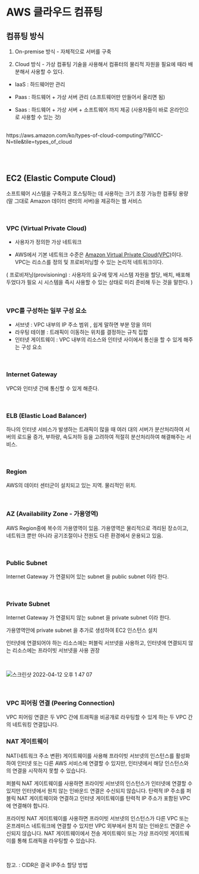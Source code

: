 # AWS 클라우드 컴퓨팅

## 컴퓨팅 방식
1. On-premise 방식 - 자체적으로 서버를 구축 

2. Cloud 방식 - 가상 컴퓨팅 기술을 사용해서 컴퓨터의  물리적 자원을 필요에 때라 배분해서 사용할 수 있다.

  - IaaS : 하드웨어만 관리

  - Paas : 하드웨어 + 가상 서버 관리 (소프트웨어만 만들어서 올리면 됨)

  - Saas : 하드웨어 + 가상 서버 + 소프트웨어 까지 제공 (사용자들이 바로 온라인으로 사용할 수 있는 것)

<br>
https://aws.amazon.com/ko/types-of-cloud-computing/?WICC-N=tile&tile=types_of_cloud

<br><br>

## EC2 (Elastic Compute Cloud)
소프트웨어 시스템을 구축하고 호스팅하는 데 사용하는 크기 조정 가능한 컴퓨팅 용량(말 그대로 Amazon 데이터 센터의 서버)을 제공하는 웹 서비스

<br>

### VPC (Virtual Private Cloud)

- 사용자가 정의한 가상 네트워크

- AWS에서 기본 네트워크 수준은 [Amazon Virtual Private Cloud(VPC)](https://aws.amazon.com/vpc/)이다. VPC는 리소스를 정의 및 프로비저닝할 수 있는 논리적 네트워크이다.

( 프로비저닝(provisioning) : 사용자의 요구에 맞게 시스템 자원을 할당, 배치, 배포해 두었다가 필요 시 시스템을 즉시 사용할 수 있는 상태로 미리 준비해 두는 것을 말한다. )

<br>

### VPC를 구성하는 일부 구성 요소

- 서브넷 : VPC 내부의 IP 주소 범위 , 쉽게 말하면 부분 망을 의미
- 라우팅 테이블 : 트래픽이 이동하는 위치를 결정하는 규칙 집합
- 인터넷 게이트웨이 : VPC 내부의 리소스와 인터넷 사이에서 통신을 할 수 있게 해주는 구성 요소

<br>

### Internet Gateway

VPC와 인터넷 간에 통신할 수 있게 해준다.

<br>

### ELB (Elastic Load Balancer)

하나의 인터넷 서비스가 발생하는 트래픽이 많을 때 여러 대의 서버가 분산처리하여 서버의 로드율 증가, 부하량, 속도저하 등을 고려하여 적절히 분산처리하여 해결해주는 서비스.

<br>

### Region

AWS의 데이터 센터군이 설치되고 있는 지역. 물리적인 위치.

<br>

### AZ (Availability Zone - 가용영역)
AWS Region중에 복수의 가용영역이 있음. 가용영역은 물리적으로 격리된 장소이고, 네트워크 뿐만 아니라 공기조절이나 전원도 다른 환경에서 운용되고 있음.

<br>

### Public Subnet

Internet Gateway 가 연결되어 있는 subnet 을 public subnet 이라 한다.

<br>

### Private Subnet

Internet Gateway 가 연결되지 않는 subnet 을 private subnet 이라 한다.

가용영역안에 private subnet 을 추가로 생성하여 EC2 인스턴스 설치

인터넷에 연결되어야 하는 리소스에는 퍼블릭 서브넷을 사용하고, 인터넷에 연결되지 않는 리소스에는 프라이빗 서브넷을 사용 권장

<br>

![스크린샷 2022-04-12 오후 1 47 07](https://user-images.githubusercontent.com/56250078/162882765-fccb2e31-09a7-498c-aa77-8b448b4358cc.png)


<br>

### VPC 피어링 연결 (Peering Connection)
VPC 피어링 연결은 두 VPC 간에 트래픽을 비공개로 라우팅할 수 있게 하는 두 VPC 간의 네트워킹 연결입니다.

### NAT 게이트웨이
NAT(네트워크 주소 변환) 게이트웨이를 사용해 프라이빗 서브넷의 인스턴스를 활성화하여 인터넷 또는 다른 AWS 서비스에 연결할 수 있지만, 인터넷에서 해당 인스턴스와의 연결을 시작하지 못할 수 있습니다.

퍼블릭 NAT 게이트웨이를 사용하면 프라이빗 서브넷의 인스턴스가 인터넷에 연결할 수 있지만 인터넷에서 원치 않는 인바운드 연결은 수신되지 않습니다. 탄력적 IP 주소를 퍼블릭 NAT 게이트웨이와 연결하고 인터넷 게이트웨이를 탄력적 IP 주소가 포함된 VPC에 연결해야 합니다.

프라이빗 NAT 게이트웨이를 사용하면 프라이빗 서브넷의 인스턴스가 다른 VPC 또는 온프레미스 네트워크에 연결할 수 있지만 VPC 외부에서 원치 않는 인바운드 연결은 수신되지 않습니다. NAT 게이트웨이에서 전송 게이트웨이 또는 가상 프라이빗 게이트웨이를 통해 트래픽을 라우팅할 수 있습니다.



<br>

참고. : CIDR은 결국 IP주소 할당 방법



